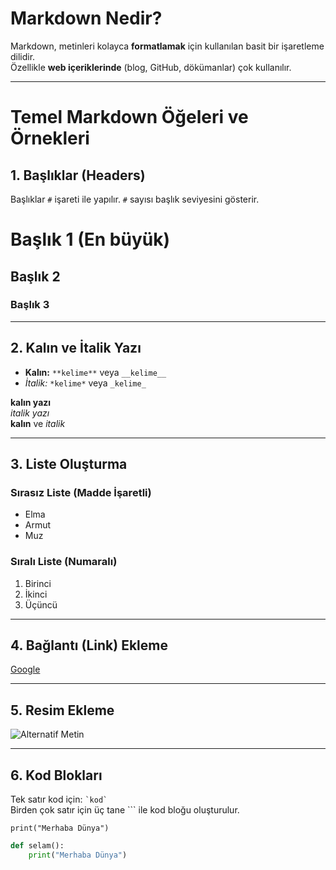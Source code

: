# Markdown Nedir?

Markdown, metinleri kolayca **formatlamak** için kullanılan basit bir işaretleme dilidir.  
Özellikle **web içeriklerinde** (blog, GitHub, dökümanlar) çok kullanılır.

---

# Temel Markdown Öğeleri ve Örnekleri

## 1. Başlıklar (Headers)

Başlıklar `#` işareti ile yapılır. `#` sayısı başlık seviyesini gösterir.

# Başlık 1 (En büyük)
## Başlık 2
### Başlık 3

---

## 2. Kalın ve İtalik Yazı

- **Kalın:** `**kelime**` veya `__kelime__`  
- *İtalik:* `*kelime*` veya `_kelime_`

**kalın yazı**  
*italik yazı*  
__kalın__ ve _italik_

---

## 3. Liste Oluşturma

### Sırasız Liste (Madde İşaretli)

- Elma  
- Armut  
- Muz

### Sıralı Liste (Numaralı)

1. Birinci  
2. İkinci  
3. Üçüncü

---

## 4. Bağlantı (Link) Ekleme

[Google](https://www.google.com)

---

## 5. Resim Ekleme

![Alternatif Metin](https://via.placeholder.com/150)

---

## 6. Kod Blokları

Tek satır kod için: `` `kod` ``  
Birden çok satır için üç tane ``` ile kod bloğu oluşturulur.

`print("Merhaba Dünya")`

```python
def selam():
    print("Merhaba Dünya")
